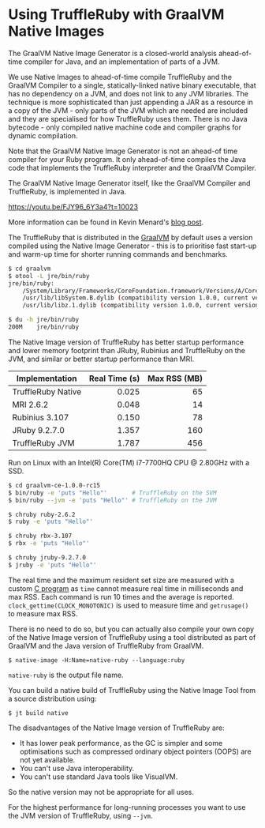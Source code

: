# Using TruffleRuby with GraalVM Native Images

The GraalVM Native Image Generator is a closed-world analysis ahead-of-time
compiler for Java, and an implementation of parts of a JVM.

We use Native Images to ahead-of-time compile TruffleRuby and the
GraalVM Compiler to a single, statically-linked native binary
executable, that has no dependency on a JVM, and does not link to any JVM
libraries. The technique is more sophisticated than just appending a JAR as a
resource in a copy of the JVM - only parts of the JVM which are needed are
included and they are specialised for how TruffleRuby uses them. There is no
Java bytecode - only compiled native machine code and compiler graphs for
dynamic compilation.

Note that the GraalVM Native Image Generator is not an ahead-of time compiler
for your Ruby program. It only ahead-of-time compiles the Java code that
implements the TruffleRuby interpreter and the GraalVM Compiler.

The GraalVM Native Image Generator itself, like the GraalVM Compiler and
TruffleRuby, is implemented in Java.

https://youtu.be/FJY96_6Y3a4?t=10023

More information can be found in Kevin Menard's
[blog post](http://nirvdrum.com/2017/02/15/truffleruby-on-the-substrate-vm.html).

The TruffleRuby that is distributed in the
[GraalVM](../user/installing-graalvm.md) by default uses a version compiled
using the Native Image Generator - this is to prioritise fast start-up and
warm-up time for shorter running commands and benchmarks.

```bash
$ cd graalvm
$ otool -L jre/bin/ruby
jre/bin/ruby:
	/System/Library/Frameworks/CoreFoundation.framework/Versions/A/CoreFoundation (compatibility version 150.0.0, current version 1348.28.0)
	/usr/lib/libSystem.B.dylib (compatibility version 1.0.0, current version 1238.0.0)
	/usr/lib/libz.1.dylib (compatibility version 1.0.0, current version 1.2.8)

$ du -h jre/bin/ruby
200M	jre/bin/ruby
```

The Native Image version of TruffleRuby has better startup performance and lower memory
footprint than JRuby, Rubinius and TruffleRuby on the JVM, and similar or better
startup performance than MRI.

| Implementation     | Real Time (s) | Max RSS (MB) |
| ------------------ | ------------: | -----------: |
| TruffleRuby Native | 0.025         |  65          |
| MRI 2.6.2          | 0.048         |  14          |
| Rubinius 3.107     | 0.150         |  78          |
| JRuby 9.2.7.0      | 1.357         | 160          |
| TruffleRuby JVM    | 1.787         | 456          |

Run on Linux with an Intel(R) Core(TM) i7-7700HQ CPU @ 2.80GHz with a SSD.

```bash
$ cd graalvm-ce-1.0.0-rc15
$ bin/ruby -e 'puts "Hello"'       # TruffleRuby on the SVM
$ bin/ruby --jvm -e 'puts "Hello"' # TruffleRuby on the JVM

$ chruby ruby-2.6.2
$ ruby -e 'puts "Hello"'

$ chruby rbx-3.107
$ rbx -e 'puts "Hello"'

$ chruby jruby-9.2.7.0
$ jruby -e 'puts "Hello"'
```

The real time and the maximum resident set size are measured with a custom
[C program](https://gist.github.com/eregon/cbf6c89451ecf815463c00aef9745837)
as `time` cannot measure real time in milliseconds and max RSS.
Each command is run 10 times and the average is reported.
`clock_gettime(CLOCK_MONOTONIC)` is used to measure time and `getrusage()` to
measure max RSS.

There is no need to do so, but you can actually also compile your own copy of
the Native Image version of TruffleRuby using a tool distributed as part of GraalVM and
the Java version of TruffleRuby from GraalVM.

```
$ native-image -H:Name=native-ruby --language:ruby
```

`native-ruby` is the output file name.

You can build a native build of TruffleRuby using the Native Image Tool from a
source distribution using:

```
$ jt build native
```

The disadvantages of the Native Image version of TruffleRuby are:

* It has lower peak performance, as the GC is simpler and some optimisations
  such as compressed ordinary object pointers (OOPS) are not yet available.
* You can't use Java interoperability.
* You can't use standard Java tools like VisualVM.

So the native version may not be appropriate for all uses.

For the highest performance for long-running processes you want to use the
JVM version of TruffleRuby, using `--jvm`.

